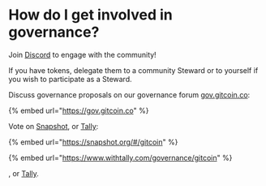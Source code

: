# How do I get involved in governance?

Join [Discord](http://discord.gg/gitcoin) to engage with the community!

If you have tokens, delegate them to a community Steward or to yourself if you wish to participate as a Steward.

Discuss governance proposals on our governance forum [gov.gitcoin.co](https://gov.gitcoin.co):

{% embed url="https://gov.gitcoin.co" %}

Vote on [Snapshot](https://snapshot.org/#/gitcoin), or [Tally](https://www.withtally.com/governance/gitcoin):

{% embed url="https://snapshot.org/#/gitcoin" %}

{% embed url="https://www.withtally.com/governance/gitcoin" %}

, or [Tally](https://www.withtally.com/governance/gitcoin).
